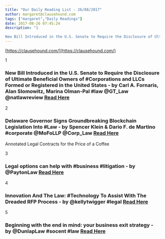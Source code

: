 ```yaml
---
title: "Our Daily Reading List - 26/08/2017"
author: margaret@clausehound.com
tags: ["margaret","Daily Readings"]
date: 2017-08-26 07:45:24
description: "1

New Bill Introduced in the U.S. Senate to Require the Disclosure of Ultimate Beneficial Owners of #Corporations and LLCs Formed or Registered in the United States - by Carl A. Fornaris, Alan Slomo..."
---
```


[https://clausehound.com/](https://clausehound.com/)

1

### New Bill Introduced in the U.S. Senate to Require the Disclosure of Ultimate Beneficial Owners of #Corporations and LLCs Formed or Registered in the United States - by Carl A. Fornaris, Alan Slomowitz, Marina Olman-Pal #law @GT_Law @natlawreview [Read Here](https://goo.gl/kZ7HdF)

2

### Delaware Governor Signs Groundbreaking Blockchain Legislation Into #Law - by Spencer Klein & Dario F. de Martino #corporate @MoFoLLP @Corp_Law [Read Here](https://goo.gl/b7jY8b)

Annotated Legal Contracts
for the Price of a Coffee

3

### Legal options can help with #business #litigation - by @PaytonLaw  [Read Here](https://goo.gl/sD4h17)

4

### Innovation And The Law: #Technology To Assist With The Dreaded RFP Process - by @kellytwigger #legal  [Read Here](https://goo.gl/is34ss)

5

### Beginning with the end in mind: your business exit strategy - by @DunlapLaw #socent #law [Read Here](https://goo.gl/SqdaFJ)